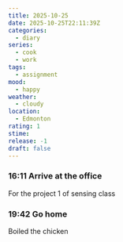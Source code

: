 ```yaml
---
title: 2025-10-25
date: 2025-10-25T22:11:39Z
categories:
  - diary
series:
  - cook
  - work
tags:
  - assignment
mood:
  - happy
weather:
  - cloudy
location:
  - Edmonton
rating: 1
stime:
release: -1
draft: false
---
```

### 16:11 Arrive at the office

For the project 1 of sensing class


### 19:42 Go home


Boiled the chicken